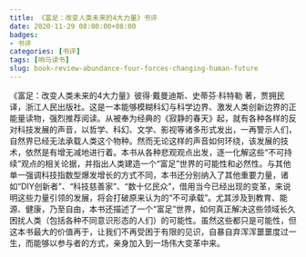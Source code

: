 ```yaml
---
title: 《富足：改变人类未来的4大力量》书评
date: 2020-11-29 08:00:00+08:00
badges:
- 书评
categories: [书评]
tags: [响马读书]
slug: book-review-abundance-four-forces-changing-human-future
---
```


《富足：改变人类未来的4大力量》彼得·戴曼迪斯、史蒂芬·科特勒 著，贾拥民 译，浙江人民出版社。这是一本能够模糊科幻与科学边界、激发人类创新边界的正能量读物，强烈推荐阅读。从被奉为经典的《寂静的春天》起，就有各种各样的反对科技发展的声音，以哲学、科幻、文学、影视等诸多形式发出，一再警示人们，自然界已经无法承载人类这个物种。然而无论这样的声音如何环绕，该发展的技术，依然是有增无减地进行着。本书从各种悲观观点出发，逐一化解这些“不可持续”观点的相关论据，并指出人类建造一个“富足”世界的可能性和必然性。与其他单一强调科技指数型爆发增长的方式不同，本书还分别纳入了其他重要力量，诸如“DIY创新者”、“科技慈善家”、“数十亿民众”，借用当今已经出现的变革，来说明这些力量引领的发展，将会打破原来认为的“不可承载”。尤其涉及到教育、能源、健康，乃至自由，本书还描述了一个“富足”世界，如何真正解决这些领域长久困扰人类（包括各种不同意识形态的人们）的可能性。虽然这些都只是可能性，但这本书最大的价值再于，让我们不再受困于有限的见识，自暴自弃浑浑噩噩度过一生，而能够以参与者的方式，亲身加入到一场伟大变革中来。
